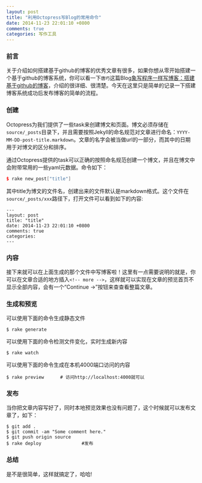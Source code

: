```yaml
---
layout: post
title: "利用Octopress写Blog的常用命令"
date: 2014-11-23 22:01:10 +0800
comments: true
categories: 写作工具
---
```

### 前言
关于介绍如何搭建基于github的博客的优秀文章有很多，如果你想从零开始搭建一个基于github的博客系统，你可以看一下`唐巧`这篇Blog[象写程序一样写博客：搭建基于github的博客](http://blog.devtang.com/blog/2012/02/10/setup-blog-based-on-github/)，介绍的很详细、很清楚。今天在这里只是简单的记录一下搭建博客系统成功后发布博客的简单的流程。<!-- more -->

### 创建
Octopress为我们提供了一些task来创建博文和页面。博文必须存储在`source/_posts`目录下，并且需要按照Jekyll的命名规范对文章进行命名：`YYYY-MM-DD-post-title.markdown`。文章的名字会被当做url的一部分，而其中的日期用于对博文的区分和排序。

通过Octopress提供的task可以正确的按照命名规范创建一个博文，并且在博文中会附带常用的一些yaml元数据。命令如下：

```c++
$ rake new_post["title"]
```

其中title为博文的文件名，创建出来的文件默认是markdown格式。这个文件在`source/_posts/xxx`路径下，打开文件可以看到如下的内容:
```
---
layout: post
title: "title"
date: 2014-11-23 22:01:10 +0800
comments: true
categories: 
---
```
### 内容
接下来就可以在上面生成的那个文件中写博客啦！这里有一点需要说明的就是，你可以在文章合适的地方插入`<!-- more -->`，这样就可以实现在文章的预览首页不显示全部内容，会有一个“Continue →”按钮来查查看整篇文章。

### 生成和预览
可以使用下面的命令生成静态文件

```
$ rake generate
```

可以使用下面的命令检测文件变化，实时生成新内容

```
$ rake watch
```
可以使用下面的命令生成在本机4000端口访问的内容

```
$ rake preview		# 访问http://localhost:4000就可以
```
### 发布
当你把文章内容写好了，同时本地预览效果也没有问题了，这个时候就可以发布文章了，如下：

```
$ git add .
$ git commit -am "Some comment here." 
$ git push origin source
$ rake deploy				#发布
```
### 总结
是不是很简单，这样就搞定了，哈哈!
